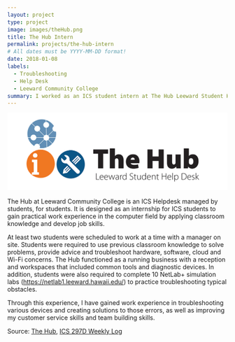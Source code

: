 ```yaml
---
layout: project
type: project
image: images/theHub.png
title: The Hub Intern
permalink: projects/the-hub-intern
# All dates must be YYYY-MM-DD format!
date: 2018-01-08
labels:
  - Troubleshooting
  - Help Desk
  - Leeward Community College
summary: I worked as an ICS student intern at The Hub Leeward Student Help Desk at Leeward Community College.
---
```


<img class="ui medium right floated rounded image" src="../images/TheHubLogo.jpg">

The Hub at Leeward Community College is an ICS Helpdesk managed by students, for students. It is designed as an internship for ICS students to gain practical work experience in the computer field by applying classroom knowledge and develop job skills.

At least two students were scheduled to work at a time with a manager on site. Students were required to use previous classroom knowledge to solve problems, provide advice and troubleshoot hardware, software, cloud and Wi-Fi concerns. The Hub functioned as a running business with a reception and workspaces that included common tools and diagnostic devices. In addition, students were also required to complete 10 NetLab+ simulation labs (https://netlab1.leeward.hawaii.edu/) to practice troubleshooting typical obstacles.

Through this experience, I have gained work experience in troubleshooting various devices and creating solutions to those errors, as well as improving my customer service skills and team building skills.
 
Source: <a href="http://www.leeward.hawaii.edu/ics-thehub">The Hub</a>, <a href="file:///C:/Users/Owner/Documents/Leeward%20CC/ICS%20297D%20Weekly%20Log%20-%20LeishaSoberanoK.pdf">ICS 297D Weekly Log</a>
